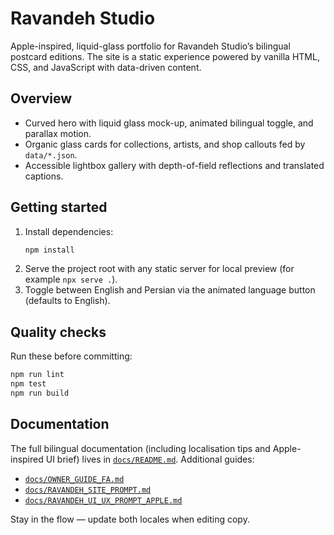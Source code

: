 # Ravandeh Studio

Apple-inspired, liquid-glass portfolio for Ravandeh Studio’s bilingual postcard editions. The site is a static experience powered by vanilla HTML, CSS, and JavaScript with data-driven content.

## Overview
- Curved hero with liquid glass mock-up, animated bilingual toggle, and parallax motion.
- Organic glass cards for collections, artists, and shop callouts fed by `data/*.json`.
- Accessible lightbox gallery with depth-of-field reflections and translated captions.

## Getting started
1. Install dependencies:
   ```bash
   npm install
   ```
2. Serve the project root with any static server for local preview (for example `npx serve .`).
3. Toggle between English and Persian via the animated language button (defaults to English).

## Quality checks
Run these before committing:
```bash
npm run lint
npm test
npm run build
```

## Documentation
The full bilingual documentation (including localisation tips and Apple-inspired UI brief) lives in [`docs/README.md`](./docs/README.md). Additional guides:
- [`docs/OWNER_GUIDE_FA.md`](./docs/OWNER_GUIDE_FA.md)
- [`docs/RAVANDEH_SITE_PROMPT.md`](./docs/RAVANDEH_SITE_PROMPT.md)
- [`docs/RAVANDEH_UI_UX_PROMPT_APPLE.md`](./docs/RAVANDEH_UI_UX_PROMPT_APPLE.md)

Stay in the flow — update both locales when editing copy.
